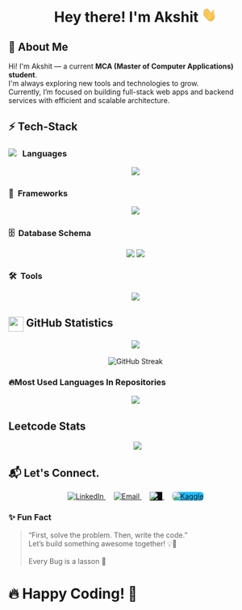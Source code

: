 <h1 align="center">Hey there! I'm Akshit <img src="https://raw.githubusercontent.com/ABSphreak/ABSphreak/master/gifs/Hi.gif" width="30px" height="30px"></h1> </h1>
<!-- <p align="center"> 🌐 Web Enthusiast | 🎓 MCA Student | 📚 Lifelong Learner</p> -->

## 🚀 About Me

Hi! I'm Akshit — a current **MCA (Master of Computer Applications) student**.  
I'm always exploring new tools and technologies to grow.  
Currently, I’m focused on building full-stack web apps and backend services with efficient and scalable architecture.

## ⚡️ Tech-Stack

### <img src="https://media2.giphy.com/media/QssGEmpkyEOhBCb7e1/giphy.gif?cid=ecf05e47a0n3gi1bfqntqmob8g9aid1oyj2wr3ds3mg700bl&rid=giphy.gif" width="22px" align="top"/> &nbsp;&nbsp;Languages

<p align="center">
  <img src="https://skillicons.dev/icons?i=c,cpp,python,java,php&theme=dark" />
</p>

### 🧩 &nbsp;Frameworks

<p align="center">
  <img src="https://skillicons.dev/icons?i=bootstrap,django&theme=dark" />
</p>

### 🗄️ &nbsp;Database Schema

<p align="center">
  <img src="https://skillicons.dev/icons?i=mongo,mysql,postgres&theme=dark" />
  <img src="https://cdn.worldvectorlogo.com/logos/oracle-6.svg" height="48px" />
</p>

### 🛠️ &nbsp;Tools

<p align="center">
  <img src="https://skillicons.dev/icons?i=git,github,vscode,bash&theme=dark" />
</p>

## <img src="https://media.giphy.com/media/iY8CRBdQXODJSCERIr/giphy.gif" width="30" height="30" align="top"> GitHub Statistics

<p align="center">
  <img src="https://github-readme-stats.vercel.app/api?username=SonaniAkshit&show_icons=true&theme=dark&include_all_commits=true">
</p>

<!-- <img src="https://github-readme-stats.vercel.app/api?username=SonaniAkshit&show_icons=true&theme=radical&count_private=true&include_all_commits=true" alt="Akshit's GitHub Stats" height="170" /> -->

<p align="center">
 <img src="https://github-readme-streak-stats.herokuapp.com/?user=SonaniAkshit&theme=dark" alt="GitHub Streak" />
</p>

### 🔥Most Used Languages In Repositories
<p align="center">
  <!-- <img src="https://github-readme-stats.vercel.app/api/top-langs/?username=SonaniAkshit&langs_count=8&count_private=true&layout=compact&theme=vision-friendly-dark&hide_border=true&bg_color=0D1117"> -->

  <img src="https://github-readme-stats.vercel.app/api/top-langs/?username=SonaniAkshit&layout=pie&theme=dark&langs_count=10&card_width=400">
  
</p>


<!-- [![Top Langs](https://github-readme-stats.vercel.app/api/top-langs/?username=SonaniAkshit&layout=pie)](https://github.com/anuraghazra/github-readme-stats) -->

<!-- ![Top Langs](https://github-readme-stats.vercel.app/api/top-langs/?username=SonaniAkshit&layout=donut) -->


## Leetcode Stats
<p align="center">
  <img src="https://leetcard.jacoblin.cool/sonaniakshit"/>
</p>

## 📬 Let's Connect.

<p align="center">
  <a href="https://www.linkedin.com/in/akshit-sonani-105b79348/">
    <img src="https://skillicons.dev/icons?i=linkedin&theme=dark" alt="LinkedIn"/>
  </a>
  &nbsp;&nbsp;&nbsp;
  <a href="mailto:sonaniakshit684@gmail.com">
    <img src="https://skillicons.dev/icons?i=gmail&theme=dark" alt="Email"/>
  </a>
  &nbsp;&nbsp;&nbsp;
  <a href="https://x.com/akshit_sonani_">
    <img src="https://cdn.simpleicons.org/x/white" alt="X" style="background: black; width: 40px; height: 40px;">
  </a>
  &nbsp;&nbsp;&nbsp;
  <a href="https://www.kaggle.com/akshitsonani">
    <img src="https://cdn.simpleicons.org/kaggle/white" alt="Kaggle" style="background: #20BEFF; width: 40px; height: 40px; border-radius: 6px;">
  </a>
</p>

<!-- ## 📫 Connect with Me

- 📧 Email: [sonaniakshit777@gmail.com](mailto:sonaniakshit684@gmail.com)
- 💼 LinkedIn: [Akshit Sonani](https://www.linkedin.com/in/akshit-sonani-105b79348/)
- 🌐 Portfolio: (Coming soon!)-->


### ✨ Fun Fact

> “First, solve the problem. Then, write the code.”  
Let’s build something awesome together! 💡🚀
> <br>
> <br>Every Bug is a lasson 👾

# 🔥 Happy Coding! 🚀
